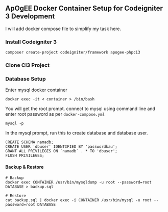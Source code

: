 ## ApOgEE Docker Container Setup for Codeigniter 3 Development

I will add docker compose file to simplify my task here.

### Install Codeigniter 3
```
composer create-project codeigniter/framework apogee-phpci3
```

### Clone CI3 Project


### Database Setup

Enter mysql docker container
```
docker exec -it < container > /bin/bash
```

You will get the root prompt. connect to mysql using command line and enter root password as per `docker-compose.yml`

```
mysql -p 
```

In the mysql prompt, run this to create database and database user.

```
CREATE SCHEMA namadb;
CREATE USER 'dbuser' IDENTIFIED BY 'passwordkau';
GRANT ALL PRIVILEGES ON `namadb` . * TO 'dbuser';
FLUSH PRIVILEGES;
```

#### Backup & Restore

```
# Backup
docker exec CONTAINER /usr/bin/mysqldump -u root --password=root DATABASE > backup.sql

# Restore
cat backup.sql | docker exec -i CONTAINER /usr/bin/mysql -u root --password=root DATABASE

```

